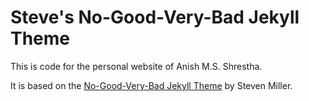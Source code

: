 Steve's No-Good-Very-Bad Jekyll Theme
=====================================


This is code for the personal website of  Anish M.S. Shrestha.

It is based on the [No-Good-Very-Bad Jekyll Theme](https://github.com/svmiller/steve-ngvb-jekyll-template) by Steven Miller.
